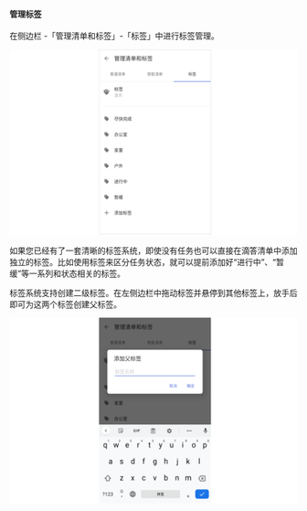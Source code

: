 #### 管理标签

在侧边栏 -「管理清单和标签」-「标签」中进行标签管理。

![](../../images/android/38.png)

如果您已经有了一套清晰的标签系统，即使没有任务也可以直接在滴答清单中添加独立的标签。比如使用标签来区分任务状态，就可以提前添加好“进行中”、“暂缓”等一系列和状态相关的标签。

标签系统支持创建二级标签。在左侧边栏中拖动标签并悬停到其他标签上，放手后即可为这两个标签创建父标签。

![](../../images/android/39.png)


